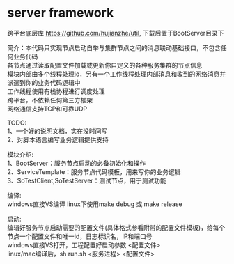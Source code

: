 # server framework
跨平台底层库 https://github.com/hujianzhe/util, 下载后置于BootServer目录下  

简介：本代码只实现节点启动自举与集群节点之间的消息联动基础接口，不包含任何业务代码  
各节点通过读取配置文件加载或更新你自定义的各种服务集群的节点信息  
模块内部由多个线程处理io，另有一个工作线程处理内部消息和收到的网络消息并派遣到你的业务代码逻辑中  
工作线程使用有栈协程进行调度处理  
跨平台，不依赖任何第三方框架  
网络通信支持TCP和可靠UDP  

TODO:  
1、一个好的说明文档，实在没时间写  
2、对脚本语言编写业务逻辑提供支持  

模块介绍:  
1、BootServer：服务节点启动的必备初始化和操作  
2、ServiceTemplate：服务节点代码模板，用来写你的业务逻辑  
3、SoTestClient,SoTestServer：测试节点，用于测试功能  

编译:  
windows直接VS编译
linux下使用make debug 或 make release  

启动:  
编辑好服务节点启动需要的配置文件(具体格式参看附带的配置文件模板)，给每个节点一个配置文件和唯一id，日志标识名，IP和端口号  
windows直接VS打开，工程配置好启动参数  <配置文件>  
linux/mac编译后，sh run.sh <服务进程> <配置文件>  
